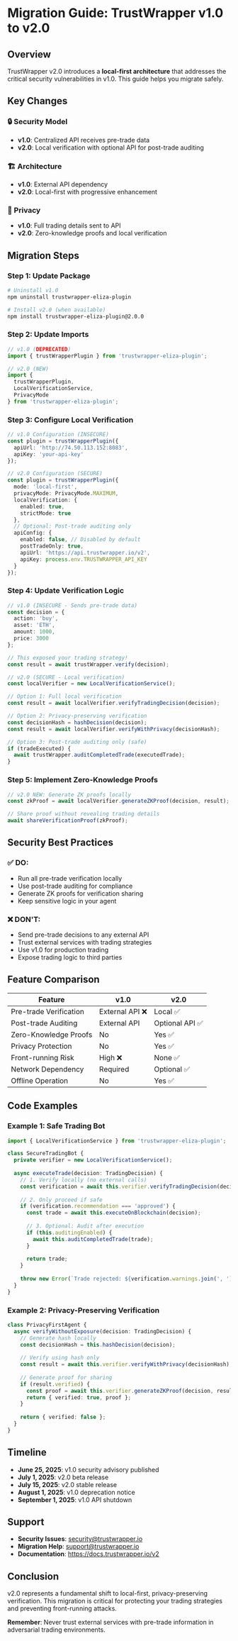 # Migration Guide: TrustWrapper v1.0 to v2.0

## Overview

TrustWrapper v2.0 introduces a **local-first architecture** that addresses the critical security vulnerabilities in v1.0. This guide helps you migrate safely.

## Key Changes

### 🔒 Security Model
- **v1.0**: Centralized API receives pre-trade data
- **v2.0**: Local verification with optional API for post-trade auditing

### 🏗️ Architecture
- **v1.0**: External API dependency
- **v2.0**: Local-first with progressive enhancement

### 🔐 Privacy
- **v1.0**: Full trading details sent to API
- **v2.0**: Zero-knowledge proofs and local verification

## Migration Steps

### Step 1: Update Package

```bash
# Uninstall v1.0
npm uninstall trustwrapper-eliza-plugin

# Install v2.0 (when available)
npm install trustwrapper-eliza-plugin@2.0.0
```

### Step 2: Update Imports

```typescript
// v1.0 (DEPRECATED)
import { trustWrapperPlugin } from 'trustwrapper-eliza-plugin';

// v2.0 (NEW)
import { 
  trustWrapperPlugin,
  LocalVerificationService,
  PrivacyMode 
} from 'trustwrapper-eliza-plugin';
```

### Step 3: Configure Local Verification

```typescript
// v1.0 Configuration (INSECURE)
const plugin = trustWrapperPlugin({
  apiUrl: 'http://74.50.113.152:8083',
  apiKey: 'your-api-key'
});

// v2.0 Configuration (SECURE)
const plugin = trustWrapperPlugin({
  mode: 'local-first',
  privacyMode: PrivacyMode.MAXIMUM,
  localVerification: {
    enabled: true,
    strictMode: true
  },
  // Optional: Post-trade auditing only
  apiConfig: {
    enabled: false, // Disabled by default
    postTradeOnly: true,
    apiUrl: 'https://api.trustwrapper.io/v2',
    apiKey: process.env.TRUSTWRAPPER_API_KEY
  }
});
```

### Step 4: Update Verification Logic

```typescript
// v1.0 (INSECURE - Sends pre-trade data)
const decision = {
  action: 'buy',
  asset: 'ETH',
  amount: 1000,
  price: 3000
};

// This exposed your trading strategy!
const result = await trustWrapper.verify(decision);

// v2.0 (SECURE - Local verification)
const localVerifier = new LocalVerificationService();

// Option 1: Full local verification
const result = await localVerifier.verifyTradingDecision(decision);

// Option 2: Privacy-preserving verification
const decisionHash = hashDecision(decision);
const result = await localVerifier.verifyWithPrivacy(decisionHash);

// Option 3: Post-trade auditing only (safe)
if (tradeExecuted) {
  await trustWrapper.auditCompletedTrade(executedTrade);
}
```

### Step 5: Implement Zero-Knowledge Proofs

```typescript
// v2.0 NEW: Generate ZK proofs locally
const zkProof = await localVerifier.generateZKProof(decision, result);

// Share proof without revealing trading details
await shareVerificationProof(zkProof);
```

## Security Best Practices

### ✅ DO:
- Run all pre-trade verification locally
- Use post-trade auditing for compliance
- Generate ZK proofs for verification sharing
- Keep sensitive logic in your agent

### ❌ DON'T:
- Send pre-trade decisions to any external API
- Trust external services with trading strategies
- Use v1.0 for production trading
- Expose trading logic to third parties

## Feature Comparison

| Feature | v1.0 | v2.0 |
|---------|------|------|
| Pre-trade Verification | External API ❌ | Local ✅ |
| Post-trade Auditing | External API | Optional API ✅ |
| Zero-Knowledge Proofs | No | Yes ✅ |
| Privacy Protection | No | Yes ✅ |
| Front-running Risk | High ❌ | None ✅ |
| Network Dependency | Required | Optional ✅ |
| Offline Operation | No | Yes ✅ |

## Code Examples

### Example 1: Safe Trading Bot

```typescript
import { LocalVerificationService } from 'trustwrapper-eliza-plugin';

class SecureTradingBot {
  private verifier = new LocalVerificationService();
  
  async executeTrade(decision: TradingDecision) {
    // 1. Verify locally (no external calls)
    const verification = await this.verifier.verifyTradingDecision(decision);
    
    // 2. Only proceed if safe
    if (verification.recommendation === 'approved') {
      const trade = await this.executeOnBlockchain(decision);
      
      // 3. Optional: Audit after execution
      if (this.auditingEnabled) {
        await this.auditCompletedTrade(trade);
      }
      
      return trade;
    }
    
    throw new Error(`Trade rejected: ${verification.warnings.join(', ')}`);
  }
}
```

### Example 2: Privacy-Preserving Verification

```typescript
class PrivacyFirstAgent {
  async verifyWithoutExposure(decision: TradingDecision) {
    // Generate hash locally
    const decisionHash = this.hashDecision(decision);
    
    // Verify using hash only
    const result = await this.verifier.verifyWithPrivacy(decisionHash);
    
    // Generate proof for sharing
    if (result.verified) {
      const proof = await this.verifier.generateZKProof(decision, result);
      return { verified: true, proof };
    }
    
    return { verified: false };
  }
}
```

## Timeline

- **June 25, 2025**: v1.0 security advisory published
- **July 1, 2025**: v2.0 beta release
- **July 15, 2025**: v2.0 stable release
- **August 1, 2025**: v1.0 deprecation notice
- **September 1, 2025**: v1.0 API shutdown

## Support

- **Security Issues**: security@trustwrapper.io
- **Migration Help**: support@trustwrapper.io
- **Documentation**: https://docs.trustwrapper.io/v2

## Conclusion

v2.0 represents a fundamental shift to local-first, privacy-preserving verification. This migration is critical for protecting your trading strategies and preventing front-running attacks.

**Remember**: Never trust external services with pre-trade information in adversarial trading environments.